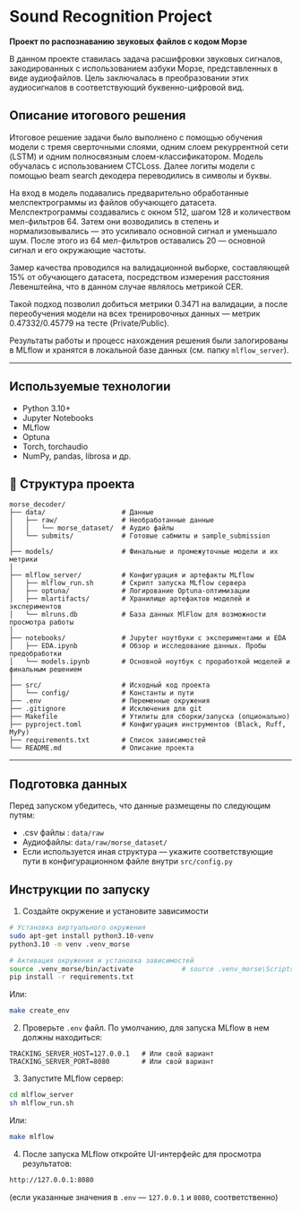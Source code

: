 # Sound Recognition Project
**Проект по распознаванию звуковых файлов с кодом Морзе**

В данном проекте ставилась задача расшифровки звуковых сигналов, закодированных с использованием азбуки Морзе, представленных в виде аудиофайлов.
 Цель заключалась в преобразовании этих аудиосигналов в соответствующий буквенно-цифровой вид.

## Описание итогового решения

Итоговое решение задачи было выполнено с помощью обучения модели с тремя сверточными слоями, одним слоем рекуррентной сети (LSTM)
и одним полносвязным слоем-классификатором. Модель обучалась с использованием CTCLoss.
Далее логиты модели с помощью beam search декодера переводились в символы и буквы.

На вход в модель подавались предварительно обработанные мелспектрограммы из файлов обучающего датасета. 
Мелспектрограммы создавались с окном 512, шагом 128 и количеством мел-фильтров 64.
Затем они возводились в степень и нормализовывались — это усиливало основной сигнал и уменьшало шум.
После этого из 64 мел-фильтров оставались 20 — основной сигнал и его окружающие частоты.

Замер качества проводился на валидационной выборке, составляющей 15% от обучающего датасета, посредством измерения
расстояния Левенштейна, что в данном случае являлось метрикой CER.

Такой подход позволил добиться метрики 0.3471 на валидации, а после переобучения модели на всех тренировочных данных — метрик
0.47332/0.45779 на тесте (Private/Public).

Результаты работы и процесс нахождения решения были залогированы в MLflow и хранятся в локальной базе данных
(см. папку `mlflow_server`).

---

## Используемые технологии

- Python 3.10+
- Jupyter Notebooks
- MLflow
- Optuna
- Torch, torchaudio
- NumPy, pandas, librosa и др.


## 📁 Структура проекта

```
morse_decoder/
├── data/                   # Данные
│   ├── raw/                # Необработанные данные
│   │   └── morse_dataset/  # Аудио файлы
│   └── submits/            # Готовые сабмиты и sample_submission
│
├── models/                 # Финальные и промежуточные модели и их метрики
│
├── mlflow_server/          # Конфигурация и артефакты MLflow
│   ├── mlflow_run.sh       # Скрипт запуска MLflow сервера
│   ├── optuna/             # Логирование Optuna-оптимизации
│   ├── mlartifacts/        # Хранилище артефактов моделей и экспериментов
│   └── mlruns.db           # База данных MlFlow для возможности просмотра работы
│
├── notebooks/              # Jupyter ноутбуки с экспериментами и EDA 
│   ├── EDA.ipynb           # Обзор и исследование данных. Пробы предобработки
│   └── models.ipynb        # Основной ноутбук с проработкой моделей и финальным решением
│
├── src/                    # Исходный код проекта
│   └── config/             # Константы и пути
├── .env                    # Переменные окружения
├── .gitignore              # Исключения для git
├── Makefile                # Утилиты для сборки/запуска (опционально)
├── pyproject.toml          # Конфигурация инструментов (Black, Ruff, MyPy)
├── requirements.txt        # Список зависимостей
└── README.md               # Описание проекта
```
---

## Подготовка данных

Перед запуском убедитесь, что данные размещены по следующим путям:
- .csv файлы : `data/raw`
- Аудиофайлы: `data/raw/morse_dataset/`
- Если используется иная структура — укажите соответствующие пути в конфигурационном файле внутри `src/config.py`

## Инструкции по запуску

1. Создайте окружение и установите зависимости
```bash
# Установка виртуального окружения 
sudo apt-get install python3.10-venv
python3.10 -m venv .venv_morse

# Активация окружения и установка зависимостей
source .venv_morse/bin/activate            # source .venv_morse\Scripts\activate(Windows)
pip install -r requirements.txt
```
Или:
```bash
make create_env
```

2. Проверьте `.env` файл. По умолчанию, для запуска MLflow в нем должны находиться:
```dotenv
TRACKING_SERVER_HOST=127.0.0.1   # Или свой вариант
TRACKING_SERVER_PORT=8080        # Или свой вариант
```

3. Запустите MLflow сервер:
```bash
cd mlflow_server
sh mlflow_run.sh
```
Или:
```bash
make mlflow
```

4. После запуска MLflow откройте UI-интерфейс для просмотра результатов:
```bash
http://127.0.0.1:8080
```
(если указанные значения в `.env` — `127.0.0.1` и `8080`, соответственно)